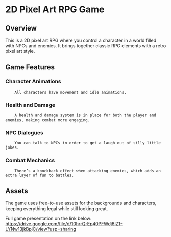 # 2D Pixel Art RPG Game
## Overview
This is a 2D pixel art RPG where you control a character in a world filled with NPCs and enemies. It brings together classic RPG elements with a retro pixel art style.

## Game Features
### Character Animations
        All characters have movement and idle animations.

### Health and Damage
        A health and damage system is in place for both the player and enemies, making combat more engaging.

### NPC Dialogues
        You can talk to NPCs in order to get a laugh out of silly little jokes.

### Combat Mechanics
        There’s a knockback effect when attacking enemies, which adds an extra layer of fun to battles.

## Assets
The game uses free-to-use assets for the backgrounds and characters, keeping everything legal while still looking great.

Full game presentation on the link below: 
https://drive.google.com/file/d/10hrrQrEp40PFWdj6IZ1-LYNw13jkBpjC/view?usp=sharing
